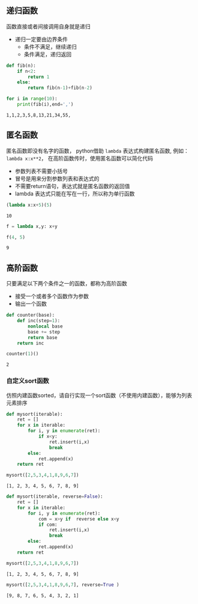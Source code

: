 ## 递归函数

函数直接或者间接调用自身就是递归
- 递归一定要由边界条件
    - 条件不满足，继续递归
    - 条件满足，递归返回


```python
def fib(n):
    if n<2:
        return 1
    else:
        return fib(n-1)+fib(n-2)
```


```python
for i in range(10):
    print(fib(i),end=',')
```

    1,1,2,3,5,8,13,21,34,55,

## 匿名函数

匿名函数即没有名字的函数， python借助 `lambda` 表达式构建匿名函数, 例如： `lambda x:x**2`， 在高阶函数传时，使用匿名函数可以简化代码
- 参数列表不需要小括号
- 冒号是用来分割参数列表和表达式的
- 不需要return语句，表达式就是匿名函数的返回值
- lambda 表达式只能在写在一行，所以称为单行函数


```python
(lambda x:x+5)(5)
```




    10




```python
f = lambda x,y: x+y
```


```python
f(4, 5)
```




    9



## 高阶函数

只要满足以下两个条件之一的函数，都称为高阶函数
- 接受一个或者多个函数作为参数
- 输出一个函数


```python
def counter(base):
    def inc(step=1):
        nonlocal base
        base += step
        return base
    return inc
```


```python
counter(1)()
```




    2



### 自定义sort函数

仿照内建函数sorted，请自行实现一个sort函数（不使用内建函数），能够为列表元素排序


```python
def mysort(iterable):
    ret = []
    for x in iterable:
        for i, y in enumerate(ret):
            if x<y:
                ret.insert(i,x)
                break
        else:
            ret.append(x)
    return ret
```


```python
mysort([2,5,3,4,1,8,9,6,7])
```




    [1, 2, 3, 4, 5, 6, 7, 8, 9]




```python
def mysort(iterable, reverse=False):
    ret = []
    for x in iterable:
        for i, y in enumerate(ret):
            com = x>y if  reverse else x<y
            if com:
                ret.insert(i,x)
                break
        else:
            ret.append(x)
    return ret
```


```python
mysort([2,5,3,4,1,8,9,6,7])
```




    [1, 2, 3, 4, 5, 6, 7, 8, 9]




```python
mysort([2,5,3,4,1,8,9,6,7], reverse=True )
```




    [9, 8, 7, 6, 5, 4, 3, 2, 1]

